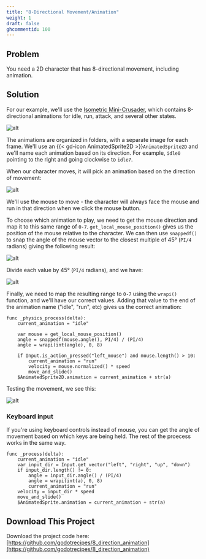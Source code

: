 ```yaml
---
title: "8-Directional Movement/Animation"
weight: 1
draft: false
ghcommentid: 100
---
```


## Problem

You need a 2D character that has 8-directional movement, including animation.

## Solution

For our example, we'll use the [Isometric Mini-Crusader](https://remos.itch.io/mini-crusader), which contains 8-directional animations for idle, run, attack, and several other states.

![alt](/godot_recipes/4.x/img/8_direction_01.gif)

The animations are organized in folders, with a separate image for each frame. We'll use an {{< gd-icon AnimatedSprite2D >}}`AnimatedSprite2D` and we'll name each animation based on its direction. For example, `idle0` pointing to the right and going clockwise to `idle7`.

When our character moves, it will pick an animation based on the direction of movement:

![alt](/godot_recipes/4.x/img/8_direction_03w.png)

We'll use the mouse to move - the character will always face the mouse and run in that direction when we click the mouse button.

To choose which animation to play, we need to get the mouse direction and map it to this same range of `0-7`. `get_local_mouse_position()` gives us the position of the mouse relative to the character. We can then use `snappedf()` to snap the angle of the mouse vector to the closest multiple of 45° (`PI/4` radians) giving the following result:

![alt](/godot_recipes/4.x/img/8_direction_04w.png)

Divide each value by 45° (`PI/4` radians), and we have:

![alt](/godot_recipes/4.x/img/8_direction_02w.png)

Finally, we need to map the resulting range to `0-7` using the `wrapi()` function, and we'll have our correct values. Adding that value to the end of the animation name ("idle", "run", etc) gives us the correct animation:

```gdscript
func _physics_process(delta):
    current_animation = "idle"

    var mouse = get_local_mouse_position()
    angle = snappedf(mouse.angle(), PI/4) / (PI/4)
    angle = wrapi(int(angle), 0, 8)

    if Input.is_action_pressed("left_mouse") and mouse.length() > 10:
        current_animation = "run"
        velocity = mouse.normalized() * speed
        move_and_slide()
    $AnimatedSprite2D.animation = current_animation + str(a)
```

Testing the movement, we see this:

![alt](/godot_recipes/4.x/img/8_direction_05.gif)

### Keyboard input

If you're using keyboard controls instead of mouse, you can get the angle of movement based on which keys are being held. The rest of the proecess works in the same way.

```gdscript
func _process(delta):
    current_animation = "idle"
    var input_dir = Input.get_vector("left", "right", "up", "down")
    if input_dir.length() != 0:
        angle = input_dir.angle() / (PI/4)
        angle = wrapi(int(a), 0, 8)
        current_animation = "run"
    velocity = input_dir * speed
    move_and_slide()
    $AnimatedSprite.animation = current_animation + str(a)
```


## <i class="fas fa-code-branch"></i> Download This Project

Download the project code here: [https://github.com/godotrecipes/8_direction_animation](https://github.com/godotrecipes/8_direction_animation)
